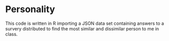 Personality
===========
This code is written in R importing a JSON data set containing answers to a survery distributed to find the most similar and dissimilar person to me in class.
